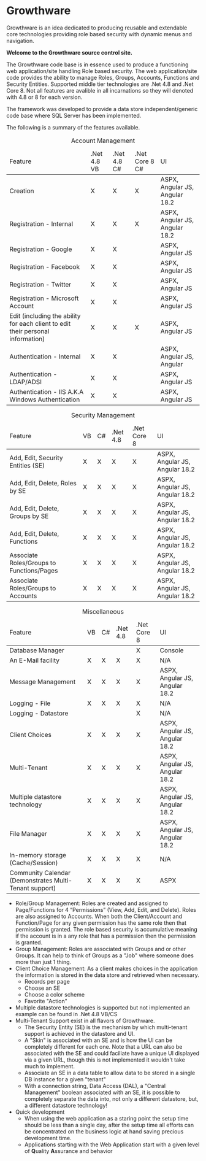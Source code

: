 # Growthware
Growthware is an idea dedicated to producing reusable and extendable core technologies providing role based security with dynamic menus and navigation.  


<b>Welcome to the Growthware source control site.</b>
<p>
    The Growthware code base is in essence used to produce a functioning web application/site handling Role based security.  The web application/site code provides the ability to manage Roles, Groups, Accounts, Functions and Security Entities.  Supported middle tier technologies are .Net 4.8 and .Net Core 8.  Not all features are avalible in all incarnations so they will denoted with 4.8 or 8 for each version.
</p>
<p>
The framework was developed to provide a data store independent/generic code base where SQL Server has been implemented.
</p>
<p>
The following is a summary of the features available.
</p>

<table>
    <caption>Account Management</caption>
    <thead>
        <tr>
            <td>Feature</td>
            <td>.Net 4.8 VB</td>
            <td>.Net 4.8 C#</td>
            <td>.Net Core 8 C#</td>
            <td>UI</td>
        </tr>
    </thead>
    <tbody>
        <tr>
            <td>Creation</td>
            <td>X</td>
            <td>X</td>
            <td>X</td>
            <td>ASPX, Angular JS, Angular 18.2</td>
        </tr>
        <tr>
            <td>Registration - Internal</td>
            <td>X</td>
            <td>X</td>
            <td>X</td>
            <td>ASPX, Angular JS, Angular 18.2</td>
        </tr>
        <tr>
            <td>Registration - Google</td>
            <td>X</td>
            <td>X</td>
            <td> </td>
            <td>ASPX, Angular JS</td>
        </tr>
        <tr>
            <td>Registration - Facebook</td>
            <td>X</td>
            <td>X</td>
            <td> </td>
            <td>ASPX, Angular JS</td>
        </tr>
        <tr>
            <td>Registration - Twitter</td>
            <td>X</td>
            <td>X</td>
            <td> </td>
            <td>ASPX, Angular JS</td>
        </tr>
        <tr>
            <td>Registration - Microsoft Account</td>
            <td>X</td>
            <td>X</td>
            <td> </td>
            <td>ASPX, Angular JS</td>
        </tr>
        <tr>
            <td>Edit (including the ability for each client to edit their personal information)</td>
            <td>X</td>
            <td>X</td>
            <td>X</td>
            <td>ASPX, Angular JS</td>
        </tr>
        <tr>
            <td>Authentication - Internal</td>
            <td>X</td>
            <td>X</td>
            <td> </td>
            <td>ASPX, Angular JS, Angular</td>
        </tr>
        <tr>
            <td>Authentication - LDAP/ADSI</td>
            <td>X</td>
            <td>X</td>
            <td></td>
            <td>ASPX, Angular JS</td>
        </tr>
        <tr>
            <td>Authentication - IIS A.K.A Windows Authentication</td>
            <td>X</td>
            <td>X</td>
            <td> </td>
            <td>ASPX, Angular JS</td>
        </tr>
    </tbody>
</table>
<table>
    <caption>Security Management</caption>
    <thead>
        <tr>
            <td>Feature</td>
            <td>VB</td>
            <td>C#</td>
            <td>.Net 4.8</td>
            <td>.Net Core 8</td>
            <td>UI</td>
        </tr>
    </thead>
    <tbody>
        <tr>
            <td>Add, Edit, Security Entities (SE)</td>
            <td>X</td>
            <td>X</td>
            <td>X</td>
            <td>X</td>
            <td>ASPX, Angular JS, Angular 18.2</td>
        </tr>
        <tr>
            <td>Add, Edit, Delete, Roles by SE</td>
            <td>X</td>
            <td>X</td>
            <td>X</td>
            <td>X</td>
            <td>ASPX, Angular JS, Angular 18.2</td>
        </tr>
        <tr>
            <td>Add, Edit, Delete, Groups by SE</td>
            <td>X</td>
            <td>X</td>
            <td>X</td>
            <td>X</td>
            <td>ASPX, Angular JS, Angular 18.2</td>
        </tr>
        <tr>
            <td>Add, Edit, Delete, Functions</td>
            <td>X</td>
            <td>X</td>
            <td>X</td>
            <td>X</td>
            <td>ASPX, Angular JS, Angular 18.2</td>
        </tr>
        <tr>
            <td>Associate Roles/Groups to Functions/Pages</td>
            <td>X</td>
            <td>X</td>
            <td>X</td>
            <td>X</td>
            <td>ASPX, Angular JS, Angular 18.2</td>
        </tr>
        <tr>
            <td>Associate Roles/Groups to Accounts</td>
            <td>X</td>
            <td>X</td>
            <td>X</td>
            <td>X</td>
            <td>ASPX, Angular JS, Angular 18.2</td>
        </tr>
    </tbody>
</table>
<table>
    <caption>Miscellaneous</caption>
    <thead>
        <tr>
            <td>Feature</td>
            <td>VB</td>
            <td>C#</td>
            <td>.Net 4.8</td>
            <td>.Net Core 8</td>
            <td>UI</td>
        </tr>
    </thead>
    <tbody>
        <tr>
            <td>Database Manager</td>
            <td></td>
            <td></td>
            <td></td>
            <td>X</td>
            <td>Console</td>
        </tr>    
        <tr>
            <td>An E-Mail facility</td>
            <td>X</td>
            <td>X</td>
            <td>X</td>
            <td>X</td>
            <td>N/A</td>
        </tr>
        <tr>
            <td>Message Management</td>
            <td>X</td>
            <td>X</td>
            <td>X</td>
            <td>X</td>
            <td>ASPX, Angular JS, Angular 18.2</td>
        </tr>
        <tr>
            <td>Logging - File</td>
            <td>X</td>
            <td>X</td>
            <td>X</td>
            <td>X</td>
            <td>N/A</td>
        </tr>
        <tr>
            <td>Logging - Datastore</td>
            <td></td>
            <td></td>
            <td></td>
            <td>X</td>
            <td>N/A</td>
        </tr>
        <tr>
            <td>Client Choices</td>
            <td>X</td>
            <td>X</td>
            <td>X</td>
            <td>X</td>
            <td>ASPX, Angular JS, Angular 18.2</td>
        </tr>
        <tr>
            <td>Multi-Tenant</td>
            <td>X</td>
            <td>X</td>
            <td>X</td>
            <td>X</td>
            <td>ASPX, Angular JS, Angular 18.2</td>
        </tr>
        <tr>
            <td>Multiple datastore technology</td>
            <td>X</td>
            <td>X</td>
            <td>X</td>
            <td>X</td>
            <td>ASPX, Angular JS, Angular 18.2</td>
        </tr>
        <tr>
            <td>File Manager</td>
            <td>X</td>
            <td>X</td>
            <td>X</td>
            <td>X</td>
            <td>ASPX, Angular JS, Angular 18.2</td>
        </tr>
        <tr>
            <td>In-memory storage (Cache/Session)</td>
            <td>X</td>
            <td>X</td>
            <td>X</td>
            <td>X</td>
            <td>N/A</td>
        </tr>
        <tr>
            <td>Community Calendar (Demonstrates Multi-Tenant support)</td>
            <td>X</td>
            <td>X</td>
            <td>X</td>
            <td>X</td>
            <td>ASPX</td>
        </tr>
    </tbody>
</table>
<ul>
    <li>
        Role/Group Management: Roles are created and assigned to Page/Functions for 4 “Permissions” (View, Add, Edit, and Delete). Roles are also assigned to Accounts. When both the Client/Account and Function/Page for any given permission has the same role then that permission is granted. The role based security is accumulative meaning if the account is in a any role that has a permission then the permission is granted.
    </li>
    <li>
        Group Management: Roles are associated with Groups and or other Groups.  It can help to think of Groups as a "Job" where someone does more than just 1 thing.
    </li>
    <li>
        Client Choice Management: As a client makes choices in the application the information is stored in the data store and retrieved when necessary.
        <ul>
            <li>Records per page</li>
            <li>
                Choose an SE
            </li>
            <li>
                Choose a color scheme
            </li>
            <li>
                Favorite "Action"
            </li>
        </ul>
    </li>
    <li>
        Multiple datastore technologies is supported but not implemented an example can be found in .Net 4.8 VB/CS
    </li>
    <li>
        Multi-Tenant Support exist in all flavors of Growthware.
        <ul>
            <li>
                The Security Entity (SE) is the mechanism by which multi-tenant support is achieved in the datastore and UI.
            </li>
            <li>
                A "Skin" is associated with an SE and is how the UI can be completely different for each one.  Note that a URL can also be associated with the SE and could faciliate have a unique UI displayed via a given URL, though this is not implemented it wouldn't take much to implement.
            </li>
            <li>
                Associate an SE in a data table to allow data to be stored in a single DB instance for a given "tenant"
            </li>
            <li>
                With a connection string, Data Access (DAL), a "Central Management" boolean associated with an SE, it is possible to completely separate the data into, not only a different datastore, but, a different datastore technology!
            </li>
        </ul>
    </li>
    <li>
        Quick development
        <ul>
            <li>When using the web application as a staring point the setup time should be less than a single day, after the setup time all efforts can be concentrated on the business logic at hand saving precious development time. </li>
            <li>Applications starting with the Web Application start with a given level of <b>Q</b>uality <b>A</b>ssurance and behavior </li>
        </ul>
    </li>
</ul>
